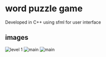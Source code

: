# word puzzle game 
Developed in C++ using sfml for user interface 
## images 
![level 1](assets/images/level1.png)
![main](assets/images/firstpage.png)
![main](assets/images/level4.png)
